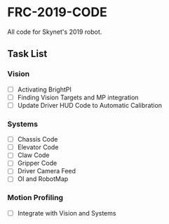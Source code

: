 # FRC-2019-CODE
All code for Skynet's 2019 robot.
## Task List
### Vision
- [ ] Activating BrightPI
- [ ] Finding Vision Targets and MP integration 
- [ ] Update Driver HUD Code to Automatic Calibration
### Systems
- [ ] Chassis Code
- [ ] Elevator Code
- [ ] Claw Code
- [ ] Gripper Code
- [ ] Driver Camera Feed
- [ ] OI and RobotMap 
### Motion Profiling
- [ ] Integrate with Vision and Systems